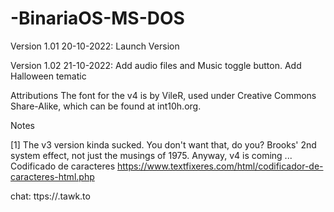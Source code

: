 # -BinariaOS-MS-DOS
Version 1.01 20-10-2022:
Launch Version

Version 1.02 21-10-2022:
Add audio files and Music toggle button.
Add Halloween tematic

Attributions
The font for the v4 is by VileR, used under Creative Commons Share-Alike, which can be found at int10h.org.

Notes

[1] The v3 version kinda sucked. You don't want that, do you? Brooks' 2nd system effect, not just the musings of 1975. Anyway, v4 is coming ...
Codificado de caracteres https://www.textfixeres.com/html/codificador-de-caracteres-html.php

chat: ttps://.tawk.to
